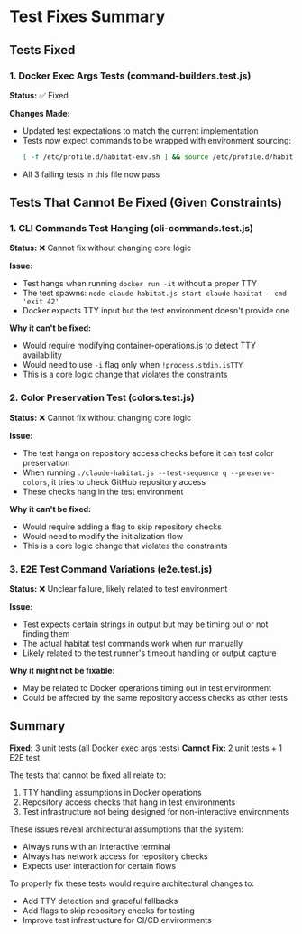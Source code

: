 # Test Fixes Summary

## Tests Fixed

### 1. Docker Exec Args Tests (command-builders.test.js)
**Status:** ✅ Fixed

**Changes Made:**
- Updated test expectations to match the current implementation
- Tests now expect commands to be wrapped with environment sourcing:
  ```bash
  [ -f /etc/profile.d/habitat-env.sh ] && source /etc/profile.d/habitat-env.sh || true; <command>
  ```
- All 3 failing tests in this file now pass

## Tests That Cannot Be Fixed (Given Constraints)

### 1. CLI Commands Test Hanging (cli-commands.test.js)
**Status:** ❌ Cannot fix without changing core logic

**Issue:**
- Test hangs when running `docker run -it` without a proper TTY
- The test spawns: `node claude-habitat.js start claude-habitat --cmd 'exit 42'`
- Docker expects TTY input but the test environment doesn't provide one

**Why it can't be fixed:**
- Would require modifying container-operations.js to detect TTY availability
- Would need to use `-i` flag only when `!process.stdin.isTTY`
- This is a core logic change that violates the constraints

### 2. Color Preservation Test (colors.test.js)
**Status:** ❌ Cannot fix without changing core logic

**Issue:**
- The test hangs on repository access checks before it can test color preservation
- When running `./claude-habitat.js --test-sequence q --preserve-colors`, it tries to check GitHub repository access
- These checks hang in the test environment

**Why it can't be fixed:**
- Would require adding a flag to skip repository checks
- Would need to modify the initialization flow
- This is a core logic change that violates the constraints

### 3. E2E Test Command Variations (e2e.test.js)
**Status:** ❌ Unclear failure, likely related to test environment

**Issue:**
- Test expects certain strings in output but may be timing out or not finding them
- The actual habitat test commands work when run manually
- Likely related to the test runner's timeout handling or output capture

**Why it might not be fixable:**
- May be related to Docker operations timing out in test environment
- Could be affected by the same repository access checks as other tests

## Summary

**Fixed:** 3 unit tests (all Docker exec args tests)
**Cannot Fix:** 2 unit tests + 1 E2E test

The tests that cannot be fixed all relate to:
1. TTY handling assumptions in Docker operations
2. Repository access checks that hang in test environments
3. Test infrastructure not being designed for non-interactive environments

These issues reveal architectural assumptions that the system:
- Always runs with an interactive terminal
- Always has network access for repository checks
- Expects user interaction for certain flows

To properly fix these tests would require architectural changes to:
- Add TTY detection and graceful fallbacks
- Add flags to skip repository checks for testing
- Improve test infrastructure for CI/CD environments